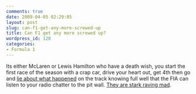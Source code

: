```yaml
---
comments: true
date: 2009-04-05 02:29:05
layout: post
slug: can-f1-get-any-more-screwed-up
title: Can F1 get any more screwed up?
wordpress_id: 120
categories:
- Formula 1
---
```


Its either McLaren or Lewis Hamilton who have a death wish, you start the first race of the season with a crap car, drive your heart out, get 4th then go and [lie about what happened](http://news.bbc.co.uk/sport2/hi/motorsport/formula_one/7978186.stm) on the track knowing full well that the FIA can listen to your radio chatter to the pit wall. [They are stark raving mad](http://www.bbc.co.uk/blogs/f1mole/2009/04/hamilton-makes-a-swift-getaway.html).
